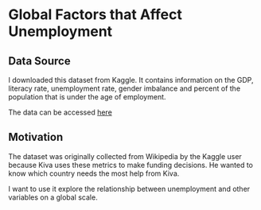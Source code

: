 Global Factors that Affect Unemployment
=======================================

Data Source
-----------
I downloaded this dataset from Kaggle. It contains information on the GDP,
literacy rate, unemployment rate, gender imbalance and percent of the population that is 
under the age of employment.

The data can be accessed [here](https://www.kaggle.com/niyamatalmass/youth-unemployment-gdp-and-literacy-percentage)


Motivation
----------
The dataset was originally collected from Wikipedia by the Kaggle user because Kiva uses 
these metrics to make funding decisions. He wanted to know which country needs the most
help from Kiva.

I want to use it explore the relationship between unemployment and other
variables on a global scale. 




